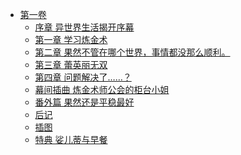 - [第一卷](/在异世界享受慢活(愿望)-作者：シゲ/第一卷)
  - [序章 异世界生活揭开序幕](/在异世界享受慢活(愿望)-作者：シゲ/第一卷/序章%20异世界生活揭开序幕.md)
  - [第一章 学习炼金术](/在异世界享受慢活(愿望)-作者：シゲ/第一卷/第一章%20学习炼金术.md)
  - [第二章 果然不管在哪个世界，事情都没那么顺利。](/在异世界享受慢活(愿望)-作者：シゲ/第一卷/第二章%20果然不管在哪个世界，事情都没那么顺利。.md)
  - [第三章 蕾英丽无双](/在异世界享受慢活(愿望)-作者：シゲ/第一卷/第三章%20蕾英丽无双.md)
  - [第四章 问题解决了……？](/在异世界享受慢活(愿望)-作者：シゲ/第一卷/第四章%20问题解决了……？.md)
  - [幕间插曲 炼金术师公会的柜台小姐](/在异世界享受慢活(愿望)-作者：シゲ/第一卷/幕间插曲%20炼金术师公会的柜台小姐.md)
  - [番外篇 果然还是平稳最好](/在异世界享受慢活(愿望)-作者：シゲ/第一卷/番外篇%20果然还是平稳最好.md)
  - [后记](/在异世界享受慢活(愿望)-作者：シゲ/第一卷/后记.md)
  - [插图](/在异世界享受慢活(愿望)-作者：シゲ/第一卷/插图.md)
  - [特典 娑儿蒂与早餐](/在异世界享受慢活(愿望)-作者：シゲ/第一卷/特典%20娑儿蒂与早餐.md)
